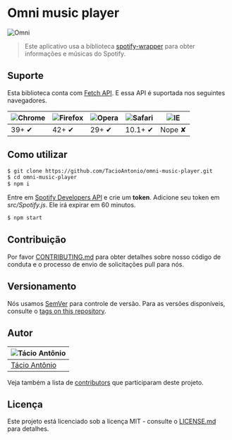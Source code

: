 # Omni music player

![Omni](https://i.ibb.co/CKjWRtd/Opera-Instant-neo-2019-12-21-160519-localhost.png)
> Este aplicativo usa a biblioteca [spotify-wrapper](https://www.npmjs.com/package/spotify-wrapper) para obter informações e músicas do Spotify.

## Suporte

Esta biblioteca conta com [Fetch API](https://fetch.spec.whatwg.org/). E essa API é suportada nos seguintes navegadores.

![Chrome](https://cloud.githubusercontent.com/assets/398893/3528328/23bc7bc4-078e-11e4-8752-ba2809bf5cce.png) | ![Firefox](https://cloud.githubusercontent.com/assets/398893/3528329/26283ab0-078e-11e4-84d4-db2cf1009953.png) | ![Opera](https://cloud.githubusercontent.com/assets/398893/3528330/27ec9fa8-078e-11e4-95cb-709fd11dac16.png) | ![Safari](https://cloud.githubusercontent.com/assets/398893/3528331/29df8618-078e-11e4-8e3e-ed8ac738693f.png) | ![IE](https://cloud.githubusercontent.com/assets/398893/3528325/20373e76-078e-11e4-8e3a-1cb86cf506f0.png) |
--- | --- | --- | --- | --- |
39+ ✔ | 42+ ✔ | 29+ ✔ | 10.1+ ✔ | Nope ✘ |

## Como utilizar

```sh
$ git clone https://github.com/TacioAntonio/omni-music-player.git
$ cd omni-music-player
$ npm i
```

Entre em [Spotify Developers API](https://developer.spotify.com/documentation/web-api/) e crie um **token**. Adicione seu token em *src/Spotify.js*. Ele irá expirar em 60 minutos.

```sh
$ npm start
```

## Contribuição

Por favor [CONTRIBUTING.md](https://github.com/TacioAntonio/omni-music-player/blob/master/CONTRIBUTING.md) para obter detalhes sobre nosso código de conduta e o processo de envio de solicitações pull para nós.

## Versionamento

Nós usamos [SemVer](http://semver.org/) para controle de versão. Para as versões disponíveis, consulte o [tags on this repository](https://github.com/TacioAntonio/omni-music-player/tags).

## Autor

| ![Tácio Antônio](https://avatars2.githubusercontent.com/u/44682965?s=150&=4)
| -
| [Tácio Antônio](https://github.com/TacioAntonio/)

Veja também a lista de [contributors](https://github.com/TacioAntonio/omni-music-player/graphs/contributors) que participaram deste projeto.

## Licença

Este projeto está licenciado sob a licença MIT - consulte o [LICENSE.md](https://github.com/TacioAntonio/omni-music-player/blob/master/LICENSE.md) para detalhes.
